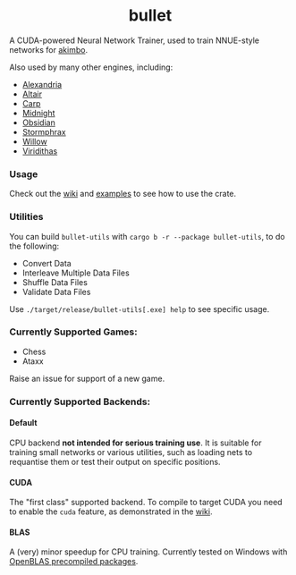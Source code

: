 <div align="center">

# bullet

</div>

A CUDA-powered Neural Network Trainer, used to train NNUE-style networks for [akimbo](https://github.com/jw1912/akimbo).

Also used by many other engines, including:
- [Alexandria](https://github.com/PGG106/Alexandria)
- [Altair](https://github.com/Alex2262/AltairChessEngine)
- [Carp](https://github.com/dede1751/carp)
- [Midnight](https://github.com/archishou/MidnightChessEngine)
- [Obsidian](https://github.com/gab8192/Obsidian)
- [Stormphrax](https://github.com/Ciekce/Stormphrax)
- [Willow](https://github.com/Adam-Kulju/Willow)
- [Viridithas](https://github.com/cosmobobak/viridithas)

### Usage

Check out the [wiki](https://github.com/jw1912/bullet/wiki/2.-Getting-Started-with-bullet) and [examples](/examples) to see how to use the crate.

### Utilities

You can build `bullet-utils` with `cargo b -r --package bullet-utils`, to do the following:
- Convert Data
- Interleave Multiple Data Files
- Shuffle Data Files
- Validate Data Files

Use `./target/release/bullet-utils[.exe] help` to see specific usage.

### Currently Supported Games:
- Chess
- Ataxx

Raise an issue for support of a new game.

### Currently Supported Backends:
#### Default
CPU backend **not intended for serious training use**. It is suitable for training small networks or various utilities,
such as loading nets to requantise them or test their output on specific positions.

#### CUDA
The "first class" supported backend. To compile to target CUDA you need to enable the `cuda` feature,
as demonstrated in the [wiki](https://github.com/jw1912/bullet/wiki/2.-Getting-Started-with-bullet).

#### BLAS
A (very) minor speedup for CPU training. Currently tested on Windows with [OpenBLAS precompiled packages](https://github.com/OpenMathLib/OpenBLAS/releases).
